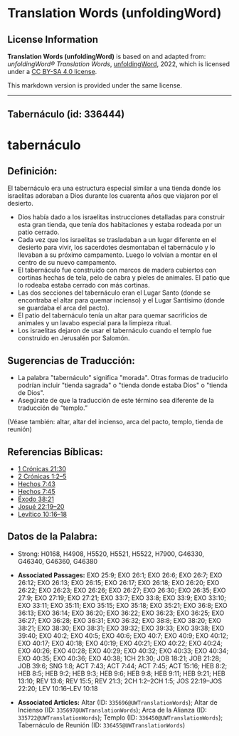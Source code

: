 # Translation Words (unfoldingWord)

## License Information

**Translation Words (unfoldingWord)** is based on and adapted from: _unfoldingWord® Translation Words_, [unfoldingWord](https://unfoldingword.org/utw), 2022, which is licensed under a [CC BY-SA 4.0 license](https://creativecommons.org/licenses/by-sa/4.0/legalcode.en).

This markdown version is provided under the same license.



--------------------------------

## Tabernáculo (id: 336444)

tabernáculo
===========

Definición:
-----------

El tabernáculo era una estructura especial similar a una tienda donde los israelitas adoraban a Dios durante los cuarenta años que viajaron por el desierto.

* Dios había dado a los israelitas instrucciones detalladas para construir esta gran tienda, que tenía dos habitaciones y estaba rodeada por un patio cerrado.
* Cada vez que los israelitas se trasladaban a un lugar diferente en el desierto para vivir, los sacerdotes desmontaban el tabernáculo y lo llevaban a su próximo campamento. Luego lo volvían a montar en el centro de su nuevo campamento.
* El tabernáculo fue construido con marcos de madera cubiertos con cortinas hechas de tela, pelo de cabra y pieles de animales. El patio que lo rodeaba estaba cerrado con más cortinas.
* Las dos secciones del tabernáculo eran el Lugar Santo (donde se encontraba el altar para quemar incienso) y el Lugar Santísimo (donde se guardaba el arca del pacto).
* El patio del tabernáculo tenía un altar para quemar sacrificios de animales y un lavabo especial para la limpieza ritual.
* Los israelitas dejaron de usar el tabernáculo cuando el templo fue construido en Jerusalén por Salomón.

Sugerencias de Traducción:
--------------------------

* La palabra "tabernáculo" significa "morada". Otras formas de traducirlo podrían incluir "tienda sagrada" o "tienda donde estaba Dios" o "tienda de Dios".
* Asegúrate de que la traducción de este término sea diferente de la traducción de “templo.”

(Véase también: altar, altar del incienso, arca del pacto, templo, tienda de reunión)

Referencias Bíblicas:
---------------------

* [1 Crónicas 21:30](https://ref.ly/1Chr21:30)
* [2 Crónicas 1:2–5](https://ref.ly/2Chr1:2-2Chr1:5)
* [Hechos 7:43](https://ref.ly/Acts7:43)
* [Hechos 7:45](https://ref.ly/Acts7:45)
* [Éxodo 38:21](https://ref.ly/Exod38:21)
* [Josué 22:19–20](https://ref.ly/Josh22:19-Josh22:20)
* [Levítico 10:16–18](https://ref.ly/Lev10:16-Lev10:18)

Datos de la Palabra:
--------------------

* Strong: H0168, H4908, H5520, H5521, H5522, H7900, G46330, G46340, G46360, G46380

* **Associated Passages:** EXO 25:9; EXO 26:1; EXO 26:6; EXO 26:7; EXO 26:12; EXO 26:13; EXO 26:15; EXO 26:17; EXO 26:18; EXO 26:20; EXO 26:22; EXO 26:23; EXO 26:26; EXO 26:27; EXO 26:30; EXO 26:35; EXO 27:9; EXO 27:19; EXO 27:21; EXO 33:7; EXO 33:8; EXO 33:9; EXO 33:10; EXO 33:11; EXO 35:11; EXO 35:15; EXO 35:18; EXO 35:21; EXO 36:8; EXO 36:13; EXO 36:14; EXO 36:20; EXO 36:22; EXO 36:23; EXO 36:25; EXO 36:27; EXO 36:28; EXO 36:31; EXO 36:32; EXO 38:8; EXO 38:20; EXO 38:21; EXO 38:30; EXO 38:31; EXO 39:32; EXO 39:33; EXO 39:38; EXO 39:40; EXO 40:2; EXO 40:5; EXO 40:6; EXO 40:7; EXO 40:9; EXO 40:12; EXO 40:17; EXO 40:18; EXO 40:19; EXO 40:21; EXO 40:22; EXO 40:24; EXO 40:26; EXO 40:28; EXO 40:29; EXO 40:32; EXO 40:33; EXO 40:34; EXO 40:35; EXO 40:36; EXO 40:38; 1CH 21:30; JOB 18:21; JOB 21:28; JOB 39:6; SNG 1:8; ACT 7:43; ACT 7:44; ACT 7:45; ACT 15:16; HEB 8:2; HEB 8:5; HEB 9:2; HEB 9:3; HEB 9:6; HEB 9:8; HEB 9:11; HEB 9:21; HEB 13:10; REV 13:6; REV 15:5; REV 21:3; 2CH 1:2–2CH 1:5; JOS 22:19–JOS 22:20; LEV 10:16–LEV 10:18
* **Associated Articles:** Altar (ID: `335696@UWTranslationWords`); Altar de Incienso (ID: `335697@UWTranslationWords`); Arca de la Alianza (ID: `335722@UWTranslationWords`); Templo (ID: `336450@UWTranslationWords`); Tabernáculo de Reunión (ID: `336455@UWTranslationWords`)

